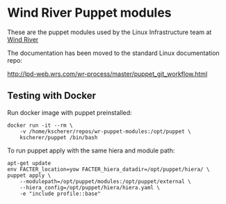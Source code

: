# Wind River Puppet modules

These are the puppet modules used by the Linux Infrastructure team at
[Wind River](http://windriver.com/products/linux.html)

The documentation has been moved to the standard Linux documentation repo:

http://lpd-web.wrs.com/wr-process/master/puppet_git_workflow.html

## Testing with Docker

Run docker image with puppet preinstalled:

    docker run -it --rm \
        -v /home/kscherer/repos/wr-puppet-modules:/opt/puppet \
        kscherer/puppet /bin/bash

To run puppet apply with the same hiera and module path:

    apt-get update
    env FACTER_location=yow FACTER_hiera_datadir=/opt/puppet/hiera/ \
    puppet apply \
        --modulepath=/opt/puppet/modules:/opt/puppet/external \
        --hiera_config=/opt/puppet/hiera/hiera.yaml \
        -e "include profile::base"
